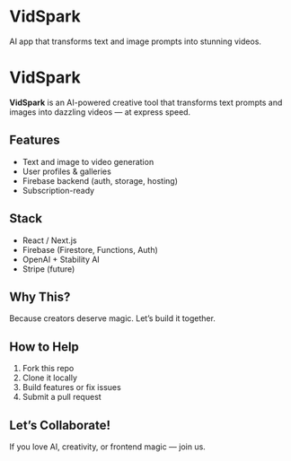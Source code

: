 # VidSpark
AI app that transforms text and image prompts into stunning videos.
# VidSpark

**VidSpark** is an AI-powered creative tool that transforms text prompts and images into dazzling videos — at express speed.

## Features
- Text and image to video generation
- User profiles & galleries
- Firebase backend (auth, storage, hosting)
- Subscription-ready

## Stack
- React / Next.js
- Firebase (Firestore, Functions, Auth)
- OpenAI + Stability AI
- Stripe (future)

## Why This?
Because creators deserve magic. Let’s build it together.

## How to Help
1. Fork this repo
2. Clone it locally
3. Build features or fix issues
4. Submit a pull request

## Let’s Collaborate!
If you love AI, creativity, or frontend magic — join us.
